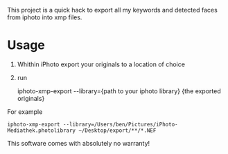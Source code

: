 This project is a quick hack to export all my keywords and detected faces from iphoto into xmp files.

Usage
=====

1. Whithin iPhoto export your originals to a location of choice
2. run
 
	iphoto-xmp-export --library={path to your iphoto library} {the exported originals}

For example

	iphoto-xmp-export --library=/Users/ben/Pictures/iPhoto-Mediathek.photolibrary ~/Desktop/export/**/*.NEF

This software comes with absolutely no warranty!
